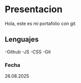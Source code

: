 # Presentacion
Hola, este es mi portafolio con git
## Lenguajes
-Github
-JS
-CSS
-Git

### Fecha
26.08.2025